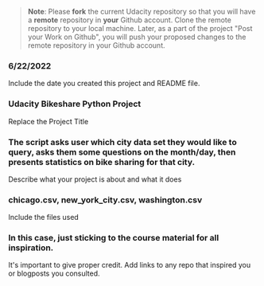 >**Note**: Please **fork** the current Udacity repository so that you will have a **remote** repository in **your** Github account. Clone the remote repository to your local machine. Later, as a part of the project "Post your Work on Github", you will push your proposed changes to the remote repository in your Github account.

### 6/22/2022
Include the date you created this project and README file.

### Udacity Bikeshare Python Project
Replace the Project Title

### The script asks user which city data set they would like to query, asks them some questions on the month/day, then presents statistics on bike sharing for that city.
Describe what your project is about and what it does

### chicago.csv, new_york_city.csv, washington.csv
Include the files used

### In this case, just sticking to the course material for all inspiration.
It's important to give proper credit. Add links to any repo that inspired you or blogposts you consulted.
